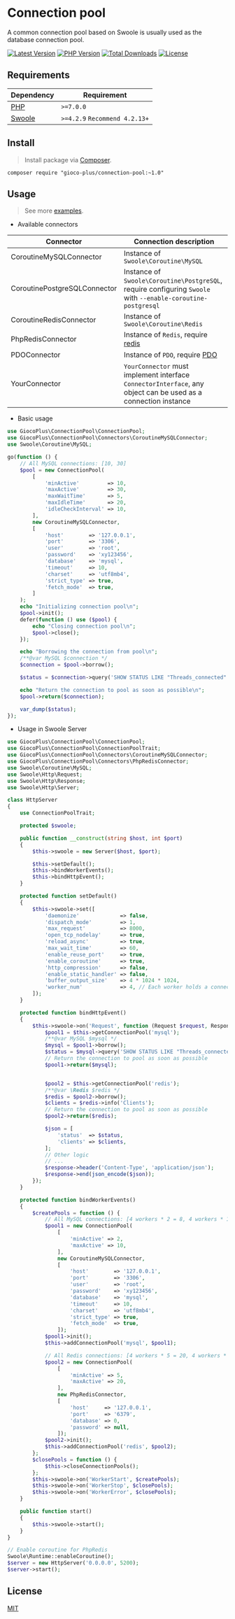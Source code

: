 # Connection pool
A common connection pool based on Swoole is usually used as the database connection pool.

[![Latest Version](https://img.shields.io/github/release/gioco-plus/connection-pool.svg)](https://github.com/gioco-plus/connection-pool/releases)
[![PHP Version](https://img.shields.io/packagist/php-v/gioco-plus/connection-pool.svg?color=green)](https://secure.php.net)
[![Total Downloads](https://poser.pugx.org/gioco-plus/connection-pool/downloads)](https://packagist.org/packages/gioco-plus/connection-pool)
[![License](https://poser.pugx.org/gioco-plus/connection-pool/license)](LICENSE)

## Requirements

| Dependency | Requirement |
| -------- | -------- |
| [PHP](https://secure.php.net/manual/en/install.php) | `>=7.0.0` |
| [Swoole](https://github.com/swoole/swoole-src) | `>=4.2.9` `Recommend 4.2.13+` |

## Install
> Install package via [Composer](https://getcomposer.org/).

```shell
composer require "gioco-plus/connection-pool:~1.0"
```

## Usage
> See more [examples](examples).

- Available connectors

| Connector | Connection description |
| -------- | -------- |
| CoroutineMySQLConnector | Instance of `Swoole\Coroutine\MySQL` |
| CoroutinePostgreSQLConnector | Instance of `Swoole\Coroutine\PostgreSQL`, require configuring `Swoole` with `--enable-coroutine-postgresql`|
| CoroutineRedisConnector | Instance of `Swoole\Coroutine\Redis` |
| PhpRedisConnector | Instance of `Redis`, require [redis](https://pecl.php.net/package/redis) |
| PDOConnector | Instance of `PDO`, require [PDO](https://www.php.net/manual/en/book.pdo.php) |
| YourConnector | `YourConnector` must implement interface `ConnectorInterface`, any object can be used as a connection instance |

- Basic usage

```php
use GiocoPlus\ConnectionPool\ConnectionPool;
use GiocoPlus\ConnectionPool\Connectors\CoroutineMySQLConnector;
use Swoole\Coroutine\MySQL;

go(function () {
    // All MySQL connections: [10, 30]
    $pool = new ConnectionPool(
        [
            'minActive'         => 10,
            'maxActive'         => 30,
            'maxWaitTime'       => 5,
            'maxIdleTime'       => 20,
            'idleCheckInterval' => 10,
        ],
        new CoroutineMySQLConnector,
        [
            'host'        => '127.0.0.1',
            'port'        => '3306',
            'user'        => 'root',
            'password'    => 'xy123456',
            'database'    => 'mysql',
            'timeout'     => 10,
            'charset'     => 'utf8mb4',
            'strict_type' => true,
            'fetch_mode'  => true,
        ]
    );
    echo "Initializing connection pool\n";
    $pool->init();
    defer(function () use ($pool) {
        echo "Closing connection pool\n";
        $pool->close();
    });

    echo "Borrowing the connection from pool\n";
    /**@var MySQL $connection */
    $connection = $pool->borrow();

    $status = $connection->query('SHOW STATUS LIKE "Threads_connected"');

    echo "Return the connection to pool as soon as possible\n";
    $pool->return($connection);

    var_dump($status);
});
```

- Usage in Swoole Server

```php
use GiocoPlus\ConnectionPool\ConnectionPool;
use GiocoPlus\ConnectionPool\ConnectionPoolTrait;
use GiocoPlus\ConnectionPool\Connectors\CoroutineMySQLConnector;
use GiocoPlus\ConnectionPool\Connectors\PhpRedisConnector;
use Swoole\Coroutine\MySQL;
use Swoole\Http\Request;
use Swoole\Http\Response;
use Swoole\Http\Server;

class HttpServer
{
    use ConnectionPoolTrait;

    protected $swoole;

    public function __construct(string $host, int $port)
    {
        $this->swoole = new Server($host, $port);

        $this->setDefault();
        $this->bindWorkerEvents();
        $this->bindHttpEvent();
    }

    protected function setDefault()
    {
        $this->swoole->set([
            'daemonize'             => false,
            'dispatch_mode'         => 1,
            'max_request'           => 8000,
            'open_tcp_nodelay'      => true,
            'reload_async'          => true,
            'max_wait_time'         => 60,
            'enable_reuse_port'     => true,
            'enable_coroutine'      => true,
            'http_compression'      => false,
            'enable_static_handler' => false,
            'buffer_output_size'    => 4 * 1024 * 1024,
            'worker_num'            => 4, // Each worker holds a connection pool
        ]);
    }

    protected function bindHttpEvent()
    {
        $this->swoole->on('Request', function (Request $request, Response $response) {
            $pool1 = $this->getConnectionPool('mysql');
            /**@var MySQL $mysql */
            $mysql = $pool1->borrow();
            $status = $mysql->query('SHOW STATUS LIKE "Threads_connected"');
            // Return the connection to pool as soon as possible
            $pool1->return($mysql);


            $pool2 = $this->getConnectionPool('redis');
            /**@var \Redis $redis */
            $redis = $pool2->borrow();
            $clients = $redis->info('Clients');
            // Return the connection to pool as soon as possible
            $pool2->return($redis);

            $json = [
                'status'  => $status,
                'clients' => $clients,
            ];
            // Other logic
            // ...
            $response->header('Content-Type', 'application/json');
            $response->end(json_encode($json));
        });
    }

    protected function bindWorkerEvents()
    {
        $createPools = function () {
            // All MySQL connections: [4 workers * 2 = 8, 4 workers * 10 = 40]
            $pool1 = new ConnectionPool(
                [
                    'minActive' => 2,
                    'maxActive' => 10,
                ],
                new CoroutineMySQLConnector,
                [
                    'host'        => '127.0.0.1',
                    'port'        => '3306',
                    'user'        => 'root',
                    'password'    => 'xy123456',
                    'database'    => 'mysql',
                    'timeout'     => 10,
                    'charset'     => 'utf8mb4',
                    'strict_type' => true,
                    'fetch_mode'  => true,
                ]);
            $pool1->init();
            $this->addConnectionPool('mysql', $pool1);

            // All Redis connections: [4 workers * 5 = 20, 4 workers * 20 = 80]
            $pool2 = new ConnectionPool(
                [
                    'minActive' => 5,
                    'maxActive' => 20,
                ],
                new PhpRedisConnector,
                [
                    'host'     => '127.0.0.1',
                    'port'     => '6379',
                    'database' => 0,
                    'password' => null,
                ]);
            $pool2->init();
            $this->addConnectionPool('redis', $pool2);
        };
        $closePools = function () {
            $this->closeConnectionPools();
        };
        $this->swoole->on('WorkerStart', $createPools);
        $this->swoole->on('WorkerStop', $closePools);
        $this->swoole->on('WorkerError', $closePools);
    }

    public function start()
    {
        $this->swoole->start();
    }
}

// Enable coroutine for PhpRedis
Swoole\Runtime::enableCoroutine();
$server = new HttpServer('0.0.0.0', 5200);
$server->start();
```

## License

[MIT](LICENSE)